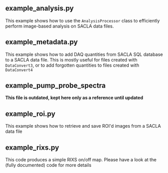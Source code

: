 ## example_analysis.py

This example shows how to use the `AnalysisProcessor` class to efficiently perform image-based analysis on SACLA data files.

## example_metadata.py

This example shows how to add DAQ quantities from SACLA SQL database to a SACLA data file. This is mostly useful for files created with `DataConvert3`, or to add forgotten quantities to files created with `DataConvert4`

## example_pump_probe_spectra

**This file is outdated, kept here only as a reference until updated**

## example_roi.py

This example shows how to retrieve and save ROI'd images from a SACLA data file

## example_rixs.py

This code produces a simple RIXS on/off map. Please have a look at the (fully documented) code for more details
